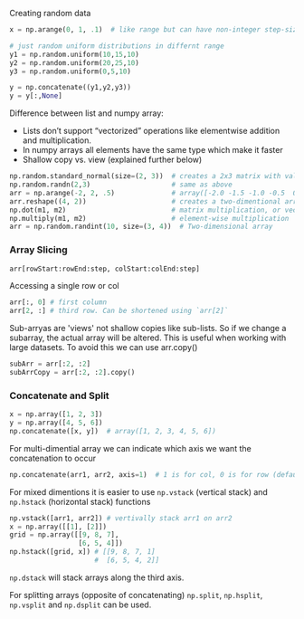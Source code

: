 Creating random data
````Python
x = np.arange(0, 1, .1)  # like range but can have non-integer step-size

# just random uniform distributions in differnt range
y1 = np.random.uniform(10,15,10)
y2 = np.random.uniform(20,25,10)
y3 = np.random.uniform(0,5,10)

y = np.concatenate((y1,y2,y3))
y = y[:,None]
````

Difference between list and numpy array:  
* Lists don’t support “vectorized” operations like elementwise addition and multiplication.
* In numpy arrays all elements have the same type which make it faster
* Shallow copy vs. view (explained further below)
````Python
np.random.standard_normal(size=(2, 3))  # creates a 2x3 matrix with values from standard normal distribution
np.random.randn(2,3)                    # same as above
arr = np.arange(-2, 2, .5)              # array([-2.0 -1.5 -1.0 -0.5  0.0  0.5  1.0  1.5])
arr.reshape((4, 2))                     # creates a two-dimentional array of 4 rows and 2 cols
np.dot(m1, m2)                          # matrix multiplication, or vector dot product
np.multiply(m1, m2)                     # element-wise multiplication
arr = np.random.randint(10, size=(3, 4))  # Two-dimensional array
````
### Array Slicing ###
````Python
arr[rowStart:rowEnd:step, colStart:colEnd:step]
````
Accessing a single row or col
````Python
arr[:, 0] # first column
arr[2, :] # third row. Can be shortened using `arr[2]`
````
Sub-arryas are 'views' not shallow copies like sub-lists. So if we change a subarray, the actual array will be altered. 
This is useful when working with large datasets. To avoid this we can use arr.copy()
````Python
subArr = arr[:2, :2]
subArrCopy = arr[:2, :2].copy()
````
### Concatenate and Split ###
````Python
x = np.array([1, 2, 3])
y = np.array([4, 5, 6])
np.concatenate([x, y])  # array([1, 2, 3, 4, 5, 6])
````
For multi-dimential array we can indicate which axis we want the concatenation to occur
````Python
np.concatenate(arr1, arr2, axis=1)  # 1 is for col, 0 is for row (default)
````
For mixed dimentions it is easier to use `np.vstack` (vertical stack) and `np.hstack` (horizontal stack) functions
````Python
np.vstack([arr1, arr2]) # vertivally stack arr1 on arr2
x = np.array([[1], [2]])
grid = np.array([[9, 8, 7],
                 [6, 5, 4]])
np.hstack([grid, x]) # [[9, 8, 7, 1]
                     #  [6, 5, 4, 2]]
````
`np.dstack` will stack arrays along the third axis.  

For splitting arrays (opposite of concatenating) `np.split`, `np.hsplit`, `np.vsplit` and `np.dsplit` can be used.
